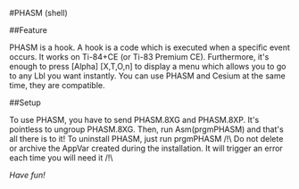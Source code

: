 #PHASM (shell)

##Feature
	
PHASM is a hook. A hook is a code which is executed when a specific event occurs. It works on Ti-84+CE (or Ti-83 Premium CE).
Furthermore, it's enough to press [Alpha] [X,T,O,n] to display a menu which allows you to go to any Lbl you want instantly.
You can use PHASM and Cesium at the same time, they are compatible.
	

##Setup

To use PHASM, you have to send PHASM.8XG and PHASM.8XP. It's pointless to ungroup PHASM.8XG. Then, run Asm(prgmPHASM) and that's all there is to it! To uninstall PHASM, just run prgmPHASM
/!\ Do not delete or archive the AppVar created during the installation. It will trigger an error each time you will need it /!\

*Have fun!*
